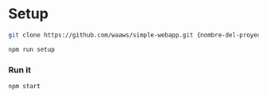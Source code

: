 # Setup
```sh
git clone https://github.com/waaws/simple-webapp.git {nombre-del-proyecto}
```
```sh
npm run setup
```

### Run it
```sh
npm start
```
